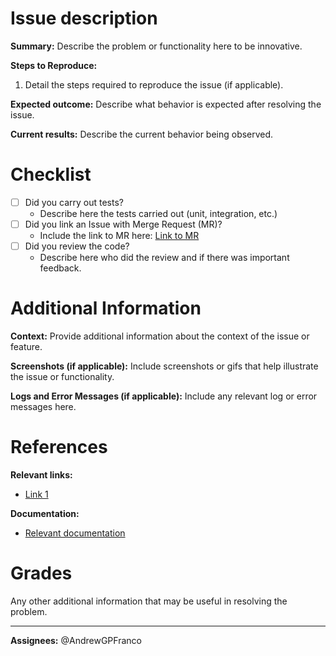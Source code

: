 # Issue description

**Summary:**
Describe the problem or functionality here to be innovative.

**Steps to Reproduce:**
1. Detail the steps required to reproduce the issue (if applicable).

**Expected outcome:**
Describe what behavior is expected after resolving the issue.

**Current results:**
Describe the current behavior being observed.

# Checklist

- [ ] Did you carry out tests?
    - Describe here the tests carried out (unit, integration, etc.)
- [ ] Did you link an Issue with Merge Request (MR)?
    - Include the link to MR here: [Link to MR](URL_DO_MR)
- [ ] Did you review the code?
    - Describe here who did the review and if there was important feedback.

# Additional Information

**Context:**
Provide additional information about the context of the issue or feature.

**Screenshots (if applicable):**
Include screenshots or gifs that help illustrate the issue or functionality.

**Logs and Error Messages (if applicable):**
Include any relevant log or error messages here.

# References

**Relevant links:**
- [Link 1](URL_DO_LINK_1)

**Documentation:**
- [Relevant documentation](DOCUMENTATION_URL)

# Grades

Any other additional information that may be useful in resolving the problem.

---

**Assignees:** @AndrewGPFranco